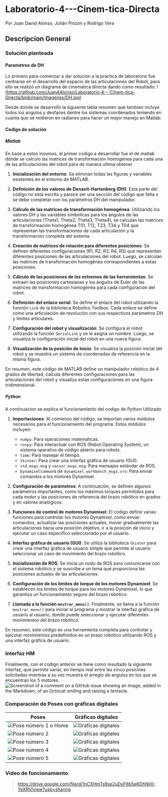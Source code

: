 # Laboratorio-4---Cinem-tica-Directa

Por Juan David Alonso, Julián Pinzón y Rodrigo Vera

## Descripcion General

### Solución planteada

#### Parametros de DH
Lo primero para comenzar a dar solución a la practica de laboratorio fue centrarse en el desarrollo del espacio de las articulaciones del Robot, para ello se realizó un diagrama de cinematica directa dando como resultado:
!(https://github.com/JuanAAlonso/Laboratorio-4---Cinem-tica-Directa/blob/main/Imagenes/DH.jpg)

Desde donde se desarrollo la siguiente tabla resumen que tambien incluye todos los angulos y desfaces dentre los sistemas coordenados teniendo en cuanta que se midieron en radianes para hacer un mejor manejo en Matlab:

#### Codigo de solución

##### Matlab
En base a estos insumos, el primer codigo a desarrollar fue el de matlab donde se calculo las matrices de transformación homogénea para cada una de las articulaciones del robot para de manera ultima obtener

1. **Inicialización del entorno**: Se eliminan todas las figuras y variables existentes en el entorno de MATLAB.

2. **Definición de los valores de Denavit-Hartenberg (DH)**: Esta parte del código no está escrita y parece ser una sección del código que falta o se debe completar con los parámetros DH del manipulador.

3. **Cálculo de las matrices de transformación homogénea**: Utilizando los valores DH y las variables simbólicas para los ángulos de las articulaciones (Theta1, Theta2, Theta3, Theta4), se calculan las matrices de transformación homogénea T01, T12, T23, T34 y T04 que representan las transformaciones de cada articulación y la transformación completa del sistema.

4. **Creación de matrices de rotación para diferentes posiciones**: Se definen diferentes configuraciones (R1, R2, R3, R4, R5) que representan diferentes posiciones de las articulaciones del robot. Luego, se calculan las matrices de transformación homogénea correspondientes a estas posiciones.

5. **Cálculo de las posiciones de los extremos de las herramientas**: Se extraen las posiciones cartesianas y los ángulos de Euler de las matrices de transformación homogénea para cada configuración del robot.

6. **Definición del enlace serial**: Se define el enlace del robot utilizando la función `Link` de la biblioteca Robotics Toolbox. Cada enlace se define como una articulación de revolución con sus respectivos parámetros DH y límites articulares.

7. **Configuración del robot y visualización**: Se configura el robot utilizando la función `SerialLink` y se le asigna un nombre. Luego, se visualiza la configuración inicial del robot en una nueva figura.

8. **Visualización de la posición de inicio**: Se visualiza la posición inicial del robot y se muestra un sistema de coordenadas de referencia en la misma figura.

En resumen, este código de MATLAB define un manipulador robótico de 4 grados de libertad, calcula diferentes configuraciones para las articulaciones del robot y visualiza estas configuraciones en una figura tridimensional.
##### Python
A continuacion se explica el funcionamiento del codigo de Python Utilizado:

1. **Importaciones**: Al comienzo del código, se importan varios módulos necesarios para el funcionamiento del programa. Estos módulos incluyen:
   - `numpy`: Para operaciones matemáticas.
   - `rospy`: Para interactuar con ROS (Robot Operating System), un sistema operativo de código abierto para robots.
   - `time`: Para manejar el tiempo.
   - `tkinter`: Para crear una interfaz gráfica de usuario (GUI).
   - `std_msgs.msg` y `sensor_msgs.msg`: Para mensajes estándar de ROS.
   - `DynamixelCommand` de `dynamixel_workbench_msgs.srv`: Para enviar comandos a los motores Dynamixel.

2. **Configuración de parámetros**: A continuación, se definen algunos parámetros importantes, como los máximos torques permitidos para cada motor y las posiciones de referencia del brazo robótico en grados y en valores analógicos.

3. **Funciones de control de motores Dynamixel**: El código define varias funciones para controlar los motores Dynamixel, como enviar comandos, actualizar las posiciones actuales, mover gradualmente las articulaciones hacia una posición objetivo, ir a la posición de inicio y ejecutar un caso específico seleccionado por el usuario.

4. **Interfaz gráfica de usuario (GUI)**: Se utiliza la biblioteca `tkinter` para crear una interfaz gráfica de usuario simple que permite al usuario seleccionar un caso de movimiento del brazo robótico.

5. **Inicialización de ROS**: Se inicia un nodo de ROS para comunicarse con el sistema robótico y se suscribe a un tema que proporciona las posiciones actuales de las articulaciones.

6. **Configuración de los límites de torque de los motores Dynamixel**: Se establecen los límites de torque para los motores Dynamixel, lo que garantiza un funcionamiento seguro del brazo robótico.

7. **Llamada a la función `mostrar_menu()`**: Finalmente, se llama a la función `mostrar_menu()` para iniciar el programa y mostrar la interfaz gráfica de usuario al usuario, donde puede seleccionar y ejecutar diferentes movimientos del brazo robótico.

En resumen, este código es una herramienta completa para controlar y ejecutar movimientos predefinidos en un brazo robótico utilizando ROS y una interfaz gráfica de usuario.
### Interfaz HM
Finalmente, con el codigo anterior se tiene como resultado la siguiente interfaz, que permite variar, en tiempo real entre las cinco posicines solicitadas mientras a su vez muestra el arreglo de angulos en los que se encuentran los 5 motores.
![Screenshot of a comment on a GitHub issue showing an image, added in the Markdown, of an Octocat smiling and raising a tentacle.](https://github.com/JuanAAlonso/Laboratorio-4---Cinem-tica-Directa/blob/main/Imagenes/Interfaz.jpeg)

### Comparación de Poses con gráficas digitales

| Poses | Gráficas digitales |
|---|---|
| ![Pose número 1 o Home](https://github.com/JuanAAlonso/Laboratorio-4---Cinem-tica-Directa/blob/main/Imagenes/Pose1.JPG) | ![Gráficas digitales](https://github.com/JuanAAlonso/Laboratorio-4---Cinem-tica-Directa/blob/main/Imagenes/RealPose1.jpg) |
| ![Pose número 2](https://github.com/JuanAAlonso/Laboratorio-4---Cinem-tica-Directa/blob/main/Imagenes/Pose2.JPG) | ![Gráficas digitales](https://github.com/JuanAAlonso/Laboratorio-4---Cinem-tica-Directa/blob/main/Imagenes/RealPose2.jpg) |
| ![Pose número 3](https://github.com/JuanAAlonso/Laboratorio-4---Cinem-tica-Directa/blob/main/Imagenes/Pose3.JPG) | ![Gráficas digitales](https://github.com/JuanAAlonso/Laboratorio-4---Cinem-tica-Directa/blob/main/Imagenes/RealPose3.jpg) |
| ![Pose número 4](https://github.com/JuanAAlonso/Laboratorio-4---Cinem-tica-Directa/blob/main/Imagenes/Pose4.JPG) | ![Gráficas digitales](https://github.com/JuanAAlonso/Laboratorio-4---Cinem-tica-Directa/blob/main/Imagenes/RealPose4.jpg) |
| ![Pose número 5](https://github.com/JuanAAlonso/Laboratorio-4---Cinem-tica-Directa/blob/main/Imagenes/Pose5.JPG) | ![Gráficas digitales](https://github.com/JuanAAlonso/Laboratorio-4---Cinem-tica-Directa/blob/main/Imagenes/RealPose5.jpg) |

### Video de funcionamiento

>https://drive.google.com/file/d/1nCXHmTs9sp2uDxF6b5eKDhNIj0-YeXRV/view?usp=sharing
